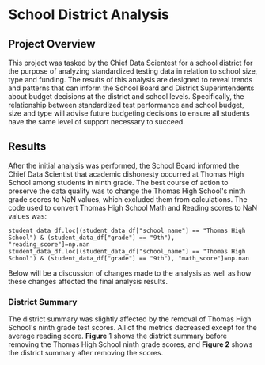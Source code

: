 # School District Analysis

## Project Overview

This project was tasked by the Chief Data Scientest for a school district for the purpose of analyzing standardized testing data in relation to school size, type and funding. The results of this analysis are designed to reveal trends and patterns that can inform the School Board and District Superintendents about budget decisions at the district and school levels. Specifically, the relationship between standardized test performance and school budget, size and type will advise future budgeting decisions to ensure all students have the same level of support necessary to succeed.

## Results

After the initial analysis was performed, the School Board informed the Chief Data Scientist that academic dishonesty occurred at Thomas High School among students in ninth grade. The best course of action to preserve the data quality was to change the Thomas High School's ninth grade scores to NaN values, which excluded them from calculations. The code used to convert Thomas High School Math and Reading scores to NaN values was:
```
student_data_df.loc[(student_data_df["school_name"] == "Thomas High School") & (student_data_df["grade"] == "9th"), "reading_score"]=np.nan
student_data_df.loc[(student_data_df["school_name"] == "Thomas High School") & (student_data_df["grade"] == "9th"), "math_score"]=np.nan
```
Below will be a discussion of changes made to the analysis as well as how these changes affected the final analysis results. 

### District Summary

The district summary was slightly affected by the removal of Thomas High School's ninth grade test scores. All of the metrics decreased except for the average reading score. **Figure** 1 shows the district summary before removing the Thomas High School ninth grade scores, and **Figure 2** shows the district summary after removing the scores.


